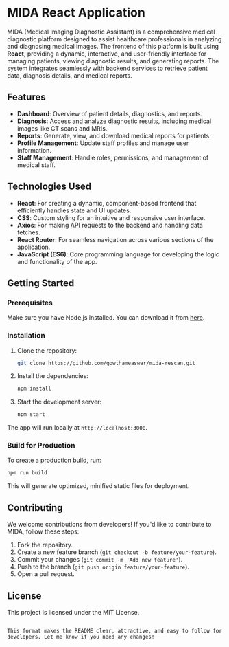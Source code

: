 
# MIDA React Application

MIDA (Medical Imaging Diagnostic Assistant) is a comprehensive medical diagnostic platform designed to assist healthcare professionals in analyzing and diagnosing medical images. The frontend of this platform is built using **React**, providing a dynamic, interactive, and user-friendly interface for managing patients, viewing diagnostic results, and generating reports. The system integrates seamlessly with backend services to retrieve patient data, diagnosis details, and medical reports.

## Features

- **Dashboard**: Overview of patient details, diagnostics, and reports.
- **Diagnosis**: Access and analyze diagnostic results, including medical images like CT scans and MRIs.
- **Reports**: Generate, view, and download medical reports for patients.
- **Profile Management**: Update staff profiles and manage user information.
- **Staff Management**: Handle roles, permissions, and management of medical staff.

## Technologies Used

- **React**: For creating a dynamic, component-based frontend that efficiently handles state and UI updates.
- **CSS**: Custom styling for an intuitive and responsive user interface.
- **Axios**: For making API requests to the backend and handling data fetches.
- **React Router**: For seamless navigation across various sections of the application.
- **JavaScript (ES6)**: Core programming language for developing the logic and functionality of the app.

## Getting Started

### Prerequisites

Make sure you have Node.js installed. You can download it from [here](https://nodejs.org/).

### Installation

1. Clone the repository:
   ```bash
   git clone https://github.com/gowthameaswar/mida-rescan.git
   ```

2. Install the dependencies:
   ```bash
   npm install
   ```

3. Start the development server:
   ```bash
   npm start
   ```

The app will run locally at `http://localhost:3000`.

### Build for Production

To create a production build, run:
```bash
npm run build
```

This will generate optimized, minified static files for deployment.

## Contributing

We welcome contributions from developers! If you'd like to contribute to MIDA, follow these steps:

1. Fork the repository.
2. Create a new feature branch (`git checkout -b feature/your-feature`).
3. Commit your changes (`git commit -m 'Add new feature'`).
4. Push to the branch (`git push origin feature/your-feature`).
5. Open a pull request.

## License

This project is licensed under the MIT License.
```

This format makes the README clear, attractive, and easy to follow for developers. Let me know if you need any changes!
